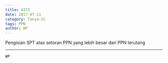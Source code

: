 ```yaml
---
title: 4373
date: 2017-07-11
category: Tanya-SC
tags: PPN
author: WP
---
```


Pengisian SPT atas setoran PPN yang lebih besar dari PPN terutang

---



`WP`
